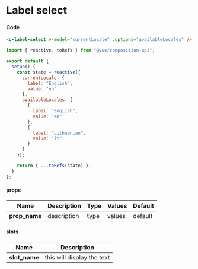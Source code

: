 # Label select

<Demo componentName="examples-label-select-doc" />

#### Code
```html
<o-label-select v-model="currentLocale" :options="availableLocales" />
```

```js
import { reactive, toRefs } from "@vue/composition-api";

export default {
  setup() {
    const state = reactive({
      currentLocale: {
        label: "English",
        value: "en"
      },
      availableLocales: [
        {
          label: "English",
          value: "en"
        },
        {
          label: "Lithuanian",
          value: "lt"
        }
      ]
    });

    return { ...toRefs(state) };
  }
};
```

#### props

|Name|Description|Type|Values|Default|
|---|---|---|---|---|
|**prop_name**|description|type|values|default|

#### slots

|Name|Description|
|---|---|
|**slot_name**|this will display the text|

<portal-target name="octo-modals" transition="o-modal-transition" multiple />
<portal-target name="octo-popups" />